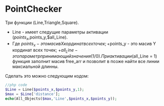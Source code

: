 # PointChecker
Три функции (Line,Triangle,Square). <br>
+ Line - имеет следущие параметры активации ($points_x,$points_y,$all_Line).
+ Где $points_x - это масив X кординат всех точек;
+$points_y - это масив Y кординат всех точек;
+$all_Line - это параметр принимающий значения (1/0). При активации ($all_Line = 1) функция заполнит масив free_arr и позволит в позже найти все линии максиальной длинны.

Сделать это можно следующим кодом:

```php
//php code 
$Line = Line($points_x,$points_y,1);
$max = $Line['distance'];
echo(All_Objects($max,'Line',$points_x,$points_y));
```


